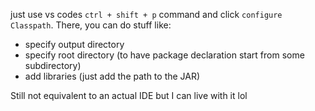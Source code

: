 just use vs codes `ctrl + shift + p` command and click `configure Classpath`. There, you can do stuff like:
- specify output directory
- specify root directory (to have package declaration start from some subdirectory)
- add libraries (just add the path to the JAR)

Still not equivalent to an actual IDE but I can live with it lol